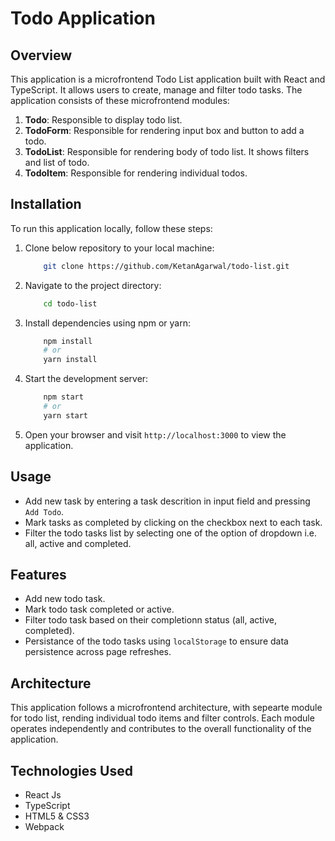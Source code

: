 # Todo Application

## Overview

This application is a microfrontend Todo List application built with React and TypeScript. It allows users to create, manage and filter todo tasks. The application consists of these microfrontend modules:

1. **Todo**: Responsible to display todo list.
2. **TodoForm**: Responsible for rendering input box and button to add a todo.
3. **TodoList**: Responsible for rendering body of todo list. It shows filters and list of todo.
4. **TodoItem**: Responsible for rendering individual todos.

## Installation

To run this application locally, follow these steps:

1. Clone below repository to your local machine:

   ```bash
       git clone https://github.com/KetanAgarwal/todo-list.git
   ```

2. Navigate to the project directory:

   ```bash
       cd todo-list
   ```

3. Install dependencies using npm or yarn:

   ```bash
       npm install
       # or
       yarn install
   ```

4. Start the development server:

   ```bash
       npm start
       # or
       yarn start
   ```

5. Open your browser and visit `http://localhost:3000` to view the application.

## Usage

- Add new task by entering a task descrition in input field and pressing `Add Todo`.
- Mark tasks as completed by clicking on the checkbox next to each task.
- Filter the todo tasks list by selecting one of the option of dropdown i.e. all, active and completed.

## Features

- Add new todo task.
- Mark todo task completed or active.
- Filter todo task based on their completionn status (all, active, completed).
- Persistance of the todo tasks using `localStorage` to ensure data persistence across page refreshes.

## Architecture

This application follows a microfrontend architecture, with sepearte module for todo list, rending individual todo items and filter controls. Each module operates independently and contributes to the overall functionality of the application.

## Technologies Used

- React Js
- TypeScript
- HTML5 & CSS3
- Webpack